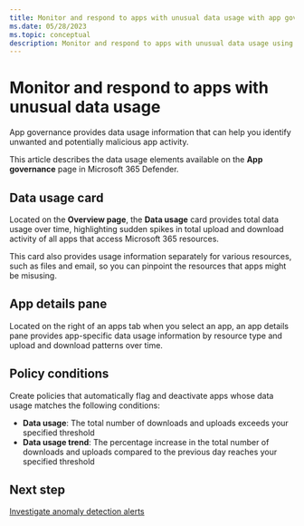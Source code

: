 ```yaml
---
title: Monitor and respond to apps with unusual data usage with app governance | Microsoft Defender for Cloud Apps
ms.date: 05/28/2023
ms.topic: conceptual
description: Monitor and respond to apps with unusual data usage using app governance in Microsoft 365 Defender with Microsoft Defender for Cloud Apps.
---
```


# Monitor and respond to apps with unusual data usage

App governance provides data usage information that can help you identify unwanted and potentially malicious app activity.

This article describes the data usage elements available on the **App governance** page in Microsoft 365 Defender.

## Data usage card

Located on the **Overview page**, the **Data usage** card provides total data usage over time, highlighting sudden spikes in total upload and download activity of all apps that access Microsoft 365 resources. 

This card also provides usage information separately for various resources, such as files and email, so you can pinpoint the resources that apps might be misusing.

## App details pane

Located on the right of an apps tab when you select an app, an app details pane provides app-specific data usage information by resource type and upload and download patterns over time.

## Policy conditions

Create policies that automatically flag and deactivate apps whose data usage matches the following conditions:

- **Data usage**: The total number of downloads and uploads exceeds your specified threshold
- **Data usage trend**: The percentage increase in the total number of downloads and uploads compared to the previous day reaches your specified threshold

## Next step

[Investigate anomaly detection alerts](app-governance-anomaly-detection-alerts.md)
